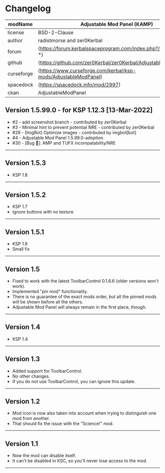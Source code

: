 # Changelog  
  
| modName    | Adjustable Mod Panel (KAMP)                                      |
| ---------- | ---------------------------------------------------------------- |
| license    | BSD-2-Clause                                                     |
| author     | radistmorse and zer0Kerbal                                       |
| forum      | (https://forum.kerbalspaceprogram.com/index.php?/topic/207263-*) |
| github     | (https://github.com/zer0Kerbal/zer0Kerbal/AdjustableModPanel)    |
| curseforge | (https://www.curseforge.com/kerbal/ksp-mods/AdjustableModPanel)  |
| spacedock  | (https://spacedock.info/mod/2997)                                |
| ckan       | AdjustableModPanel                                               |

## Version 1.5.99.0 - for KSP 1.12.3 [13-Mar-2022]

* #2 - add screenshot branch - contributed by zer0Kerbal
* #3 - Minimal hint to prevent potential NRE - contributed by zer0Kerbal
* #28 - [ImgBot] Optimize images - contributed by imgbot[bot]
* #4 - Adjustable Mod Panel 1.5.99.0-adoption <NAME>
* #30 - [Bug 🐞]: AMP and TUFX incompatability/NRE

---

## Version 1.5.3

* KSP 1.8

---

## Version 1.5.2

* KSP 1.7
* Ignore buttons with no texture

---

## Version 1.5.1

* KSP 1.6
* Small fix

---

## Version 1.5

* Fixed to work with the latest ToolbarControl 0.1.6.6 (older versions won't work).
* Implemented "pin mod" functionality.
* There is no guarantee of the exact mods order, but all the pinned mods will be shown before all the others.
* Adjustable Mod Panel will always remain in the first place, though.

---

## Version 1.4

* KSP 1.4

---

## Version 1.3

* Added support for ToolbarControl.
* No other changes.
* If you do not use ToolbarControl, you can ignore this update.

---

## Version 1.2

* Mod icon is now also taken into account when trying to distinguish one mod from another.
* That should fix the issue with the "Science!" mod.

---

## Version 1.1

* Now the mod can disable itself.
* It can't be disabled in KSC, so you'll never lose access to the mod.

---